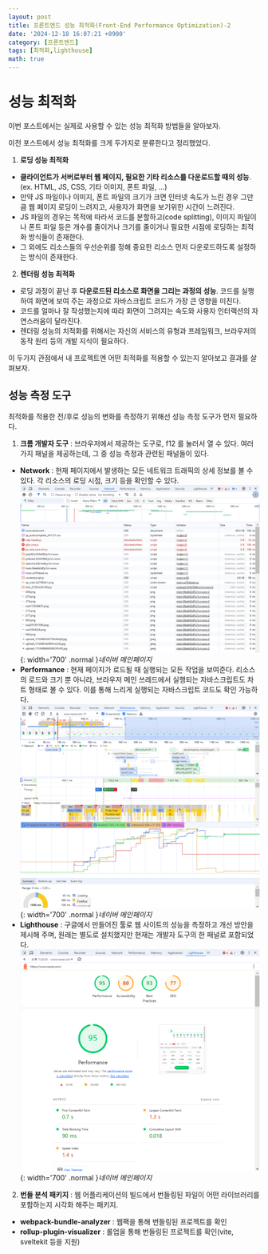 ```yaml
---
layout: post
title: 프론트엔드 성능 최적화(Front-End Performance Optimization)-2
date: '2024-12-18 16:07:21 +0900'
category: [프론트엔드]
tags: [최적화,lighthouse]
math: true
---
```


# 성능 최적화
이번 포스트에서는 실제로 사용할 수 있는 성능 최적화 방법들을 알아보자.

이전 포스트에서 성능 최적화를 크게 두가지로 분류한다고 정리했었다.

1. **로딩 성능 최적화**
  - **클라이언트가 서버로부터 웹 페이지, 필요한 기타 리소스를 다운로드할 때의 성능**.(ex. HTML, JS, CSS, 기타 이미지, 폰트 파일, ...)
  - 만약 JS 파일이나 이미지, 폰트 파일의 크기가 크면 인터넷 속도가 느린 경우 그만큼 웹 페이지 로딩이 느려지고, 사용자가 화면을 보기위한 시간이 느려진다.
  - JS 파일의 경우는 목적에 따라서 코드를 분할하고(code splitting), 이미지 파일이나 폰트 파일 등은 개수를 줄이거나 크기를 줄이거나 필요한 시점에 로딩하는 최적화 방식들이 존재한다.
  - 그 외에도 리소스들의 우선순위를 정해 중요한 리소스 먼저 다운로드하도록 설정하는 방식이 존재한다.
2. **렌더링 성능 최적화**
  - 로딩 과정이 끝난 후 **다운로드된 리소스로 화면을 그리는 과정의 성능**. 코드를 실행하여 화면에 보여 주는 과정으로 자바스크립트 코드가 가장 큰 영향을 미친다.
  - 코드를 얼마나 잘 작성했는지에 따라 화면이 그려지는 속도와 사용자 인터랙션의 자연스러움이 달라진다.
  - 렌더링 성능의 치적화를 위해서는 자신의 서비스의 유형과 프레임워크, 브라우저의 동작 원리 등의 개발 지식이 필요하다.

이 두가지 관점에서 내 프로젝트엔 어떤 최적화를 적용할 수 있는지 알아보고 결과를 살펴보자.

## 성능 측정 도구
최적화를 적용한 전/후로 성능의 변화를 측정하기 위해선 성능 측정 도구가 먼저 필요하다.

1. **크롬 개발자 도구** : 브라우저에서 제공하는 도구로, f12 를 눌러서 열 수 있다. 여러가지 패널을 제공하는데, 그 중 성능 측정과 관련된 패널들이 있다.
  - **Network** : 현재 페이지에서 발생하는 모든 네트워크 트래픽의 상세 정보를 볼 수 있다. 각 리소스의 로딩 시점, 크기 등을 확인할 수 있다.<br>
  ![chrome devtools network panel](/assets/img/captures/1_chrome_devtool_network.png){: width='700' .normal }_네이버 메인페이지_
  - **Performance** : 현재 페이지가 로드될 때 실행되는 모든 작업을 보여준다. 리소스의 로드와 크기 뿐 아니라, 브라우저 메인 쓰레드에서 실행되는 자바스크립트도 차트 형태로 볼 수 있다. 이를 통해 느리게 실행되는 자바스크립트 코드도 확인 가능하다.<br>
  ![chrome devtools performance panel](/assets/img/captures/2_chrome_devtool_performance.png){: width='700' .normal }_네이버 메인페이지_
  - **Lighthouse** : 구글에서 만들어진 툴로 웹 사이트의 성능을 측정하고 개선 방안을 제시해 주며, 원래는 별도로 설치했지만 현재는 개발자 도구의 한 패널로 포함되었다.<br>
  ![chrome devtools lighthouse panel](/assets/img/captures/3_chrome_devtool_lighthouse.png){: width='700' .normal }_네이버 메인페이지_
2. **번들 분석 패키지** : 웹 어플리케이션의 빌드에서 번들링된 파일이 어떤 라이브러리를 포함하는지 시각화 해주는 패키지.
  - **webpack-bundle-analyzer** : 웹팩을 통해 번들링된 프로젝트를 확인
  - **rollup-plugin-visualizer** : 롤업을 통해 번들링된 프로젝트를 확인(vite, sveltekit 등을 지원)